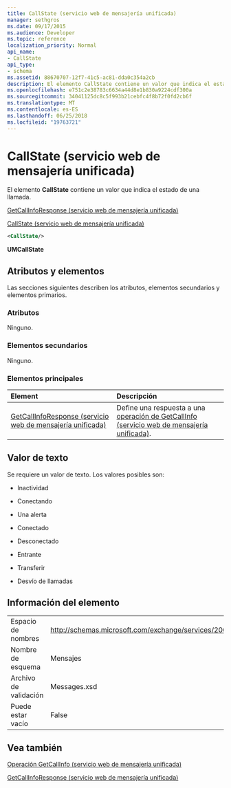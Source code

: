```yaml
---
title: CallState (servicio web de mensajería unificada)
manager: sethgros
ms.date: 09/17/2015
ms.audience: Developer
ms.topic: reference
localization_priority: Normal
api_name:
- CallState
api_type:
- schema
ms.assetid: 88670707-12f7-41c5-ac81-dda0c354a2cb
description: El elemento CallState contiene un valor que indica el estado de una llamada.
ms.openlocfilehash: e751c2e38783c6634a44d8e1b830a9224cdf300a
ms.sourcegitcommit: 34041125dc8c5f993b21cebfc4f8b72f0fd2cb6f
ms.translationtype: MT
ms.contentlocale: es-ES
ms.lasthandoff: 06/25/2018
ms.locfileid: "19763721"
---
```

# <a name="callstate-um-web-service"></a>CallState (servicio web de mensajería unificada)

El elemento **CallState** contiene un valor que indica el estado de una llamada. 
  
[GetCallInfoResponse (servicio web de mensajería unificada)](getcallinforesponse-um-web-service.md)
  
[CallState (servicio web de mensajería unificada)](callstate-um-web-service.md)
  
```xml
<CallState/>
```

 **UMCallState**
## <a name="attributes-and-elements"></a>Atributos y elementos

Las secciones siguientes describen los atributos, elementos secundarios y elementos primarios.
  
### <a name="attributes"></a>Atributos

Ninguno.
  
### <a name="child-elements"></a>Elementos secundarios

Ninguno.
  
### <a name="parent-elements"></a>Elementos principales

|**Element**|**Descripción**|
|:-----|:-----|
|[GetCallInfoResponse (servicio web de mensajería unificada)](getcallinforesponse-um-web-service.md) <br/> |Define una respuesta a una [operación de GetCallInfo (servicio web de mensajería unificada)](getcallinfo-operation-um-web-service.md).  <br/> |
   
## <a name="text-value"></a>Valor de texto

Se requiere un valor de texto. Los valores posibles son:
  
- Inactividad
    
- Conectando
    
- Una alerta
    
- Conectado
    
- Desconectado
    
- Entrante
    
- Transferir
    
- Desvío de llamadas
    
## <a name="element-information"></a>Información del elemento

|||
|:-----|:-----|
|Espacio de nombres  <br/> |http://schemas.microsoft.com/exchange/services/2006/message  <br/> |
|Nombre de esquema  <br/> |Mensajes  <br/> |
|Archivo de validación  <br/> |Messages.xsd  <br/> |
|Puede estar vacío  <br/> |False  <br/> |
   
## <a name="see-also"></a>Vea también



[Operación GetCallInfo (servicio web de mensajería unificada)](getcallinfo-operation-um-web-service.md)
  
[GetCallInfoResponse (servicio web de mensajería unificada)](getcallinforesponse-um-web-service.md)


